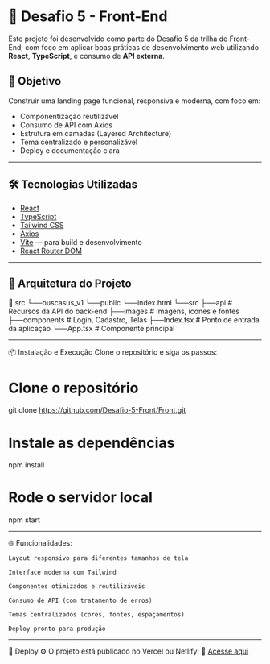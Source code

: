 # 🚀 Desafio 5 - Front-End

Este projeto foi desenvolvido como parte do Desafio 5 da trilha de Front-End, com foco em aplicar boas práticas de desenvolvimento web utilizando **React**, **TypeScript**, e consumo de **API externa**.

## 📌 Objetivo

Construir uma landing page funcional, responsiva e moderna, com foco em:

- Componentização reutilizável
- Consumo de API com Axios
- Estrutura em camadas (Layered Architecture)
- Tema centralizado e personalizável
- Deploy e documentação clara

---

## 🛠️ Tecnologias Utilizadas

- [React](https://reactjs.org/)
- [TypeScript](https://www.typescriptlang.org/)
- [Tailwind CSS](https://tailwindcss.com/)
- [Axios](https://axios-http.com/)
- [Vite](https://vitejs.dev/) — para build e desenvolvimento
- [React Router DOM](https://reactrouter.com/en/main)

---

## 🧱 Arquitetura do Projeto

📁 src
└──buscasus_v1
└──public
└──index.html
└──src
├──api # Recursos da API do back-end
├──images  # Imagens, ícones e fontes
├──components # Login, Cadastro, Telas
├──Index.tsx # Ponto de entrada da aplicação
└──App.tsx # Componente principal
    
    
---

📦 Instalação e Execução
Clone o repositório e siga os passos:

# Clone o repositório
git clone https://github.com/Desafio-5-Front/Front.git

# Instale as dependências
npm install

# Rode o servidor local
npm start

---

🌐 Funcionalidades:

    Layout responsivo para diferentes tamanhos de tela

    Interface moderna com Tailwind

    Componentes otimizados e reutilizáveis

    Consumo de API (com tratamento de erros)

    Temas centralizados (cores, fontes, espaçamentos)

    Deploy pronto para produção

---

📁 Deploy
⚙️  O projeto está publicado no Vercel ou Netlify:
🔗 [Acesse aqui](https://buscasusma-8mp4fznl4-pytwers-projects.vercel.app/)

